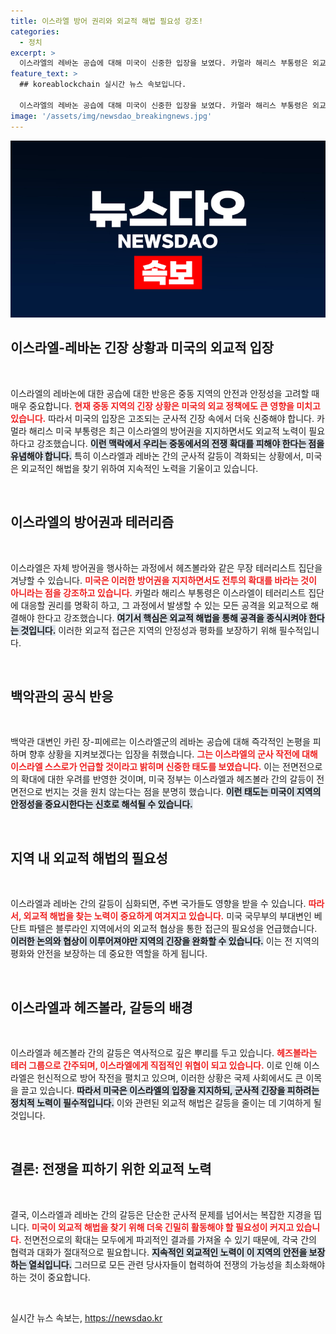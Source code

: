 ```yaml
---
title: 이스라엘 방어 권리와 외교적 해법 필요성 강조!
categories:
  - 정치
excerpt: >
  이스라엘의 레바논 공습에 대해 미국이 신중한 입장을 보였다. 카멀라 해리스 부통령은 외교적 해법을 강조하며 전면전은 피할 수 있다고 전했다. 전쟁 확대를 원치 않는 미국의 움직임이 주목받고 있다.
feature_text: >
  ## koreablockchain 실시간 뉴스 속보입니다.

  이스라엘의 레바논 공습에 대해 미국이 신중한 입장을 보였다. 카멀라 해리스 부통령은 외교적 해법을 강조하며 전면전은 피할 수 있다고 전했다. 전쟁 확대를 원치 않는 미국의 움직임이 주목받고 있다.
image: '/assets/img/newsdao_breakingnews.jpg'
---
```


<p><img src="/assets/img/newsdao_breakingnews.jpg" alt="koreablockchain 속보" /></p>

<h2 data-ke-size="size26">이스라엘-레바논 긴장 상황과 미국의 외교적 입장</h2>

<p data-ke-size="size16">&nbsp;</p>

<p>이스라엘의 레바논에 대한 공습에 대한 반응은 중동 지역의 안전과 안정성을 고려할 때 매우 중요합니다. <b><span style="color: #ee2323;">현재 중동 지역의 긴장 상황은 미국의 외교 정책에도 큰 영향을 미치고 있습니다.</span></b> 따라서 미국의 입장은 고조되는 군사적 긴장 속에서 더욱 신중해야 합니다. 카멀라 해리스 미국 부통령은 최근 이스라엘의 방어권을 지지하면서도 외교적 노력이 필요하다고 강조했습니다. <b><span style="background-color: #21538527;">이런 맥락에서 우리는 중동에서의 전쟁 확대를 피해야 한다는 점을 유념해야 합니다.</span></b> 특히 이스라엘과 레바논 간의 군사적 갈등이 격화되는 상황에서, 미국은 외교적인 해법을 찾기 위하여 지속적인 노력을 기울이고 있습니다. </p>

<p data-ke-size="size16">&nbsp;</p>

<h2 data-ke-size="size26">이스라엘의 방어권과 테러리즘</h2>

<p data-ke-size="size16">&nbsp;</p>

<p>이스라엘은 자체 방어권을 행사하는 과정에서 헤즈볼라와 같은 무장 테러리스트 집단을 겨냥할 수 있습니다. <b><span style="color: #ee2323;">미국은 이러한 방어권을 지지하면서도 전투의 확대를 바라는 것이 아니라는 점을 강조하고 있습니다.</span></b> 카멀라 해리스 부통령은 이스라엘이 테러리스트 집단에 대응할 권리를 명확히 하고, 그 과정에서 발생할 수 있는 모든 공격을 외교적으로 해결해야 한다고 강조했습니다. <b><span style="background-color: #21538527;">여기서 핵심은 외교적 해법을 통해 공격을 종식시켜야 한다는 것입니다.</span></b> 이러한 외교적 접근은 지역의 안정성과 평화를 보장하기 위해 필수적입니다. </p>

<p data-ke-size="size16">&nbsp;</p>

<h2 data-ke-size="size26">백악관의 공식 반응</h2>

<p data-ke-size="size16">&nbsp;</p>

<p>백악관 대변인 카린 장-피에르는 이스라엘군의 레바논 공습에 대해 즉각적인 논평을 피하며 향후 상황을 지켜보겠다는 입장을 취했습니다. <b><span style="color: #ee2323;">그는 이스라엘의 군사 작전에 대해 이스라엘 스스로가 언급할 것이라고 밝히며 신중한 태도를 보였습니다.</span></b> 이는 전면전으로의 확대에 대한 우려를 반영한 것이며, 미국 정부는 이스라엘과 헤즈볼라 간의 갈등이 전면전으로 번지는 것을 원치 않는다는 점을 분명히 했습니다. <b><span style="background-color: #21538527;">이런 태도는 미국이 지역의 안정성을 중요시한다는 신호로 해석될 수 있습니다.</span></b> </p>

<p data-ke-size="size16">&nbsp;</p>

<h2 data-ke-size="size26">지역 내 외교적 해법의 필요성</h2>

<p data-ke-size="size16">&nbsp;</p>

<p>이스라엘과 레바논 간의 갈등이 심화되면, 주변 국가들도 영향을 받을 수 있습니다. <b><span style="color: #ee2323;">따라서, 외교적 해법을 찾는 노력이 중요하게 여겨지고 있습니다.</span></b> 미국 국무부의 부대변인 베단트 파텔은 블루라인 지역에서의 외교적 협상을 통한 접근의 필요성을 언급했습니다. <b><span style="background-color: #21538527;">이러한 논의와 협상이 이루어져야만 지역의 긴장을 완화할 수 있습니다.</span></b> 이는 전 지역의 평화와 안전을 보장하는 데 중요한 역할을 하게 됩니다.</p>

<p data-ke-size="size16">&nbsp;</p>

<h2 data-ke-size="size26">이스라엘과 헤즈볼라, 갈등의 배경</h2>

<p data-ke-size="size16">&nbsp;</p>

<p>이스라엘과 헤즈볼라 간의 갈등은 역사적으로 깊은 뿌리를 두고 있습니다. <b><span style="color: #ee2323;">헤즈볼라는 테러 그룹으로 간주되며, 이스라엘에게 직접적인 위협이 되고 있습니다.</span></b> 이로 인해 이스라엘은 헌신적으로 방어 작전을 펼치고 있으며, 이러한 상황은 국제 사회에서도 큰 이목을 끌고 있습니다. <b><span style="background-color: #21538527;">따라서 미국은 이스라엘의 입장을 지지하되, 군사적 긴장을 피하려는 정치적 노력이 필수적입니다.</span></b> 이와 관련된 외교적 해법은 갈등을 줄이는 데 기여하게 될 것입니다. </p>

<p data-ke-size="size16">&nbsp;</p>

<h2 data-ke-size="size26">결론: 전쟁을 피하기 위한 외교적 노력</h2>

<p data-ke-size="size16">&nbsp;</p>

<p>결국, 이스라엘과 레바논 간의 갈등은 단순한 군사적 문제를 넘어서는 복잡한 지경을 띱니다. <b><span style="color: #ee2323;">미국이 외교적 해법을 찾기 위해 더욱 긴밀히 활동해야 할 필요성이 커지고 있습니다.</span></b> 전면전으로의 확대는 모두에게 파괴적인 결과를 가져올 수 있기 때문에, 각국 간의 협력과 대화가 절대적으로 필요합니다. <b><span style="background-color: #21538527;">지속적인 외교적인 노력이 이 지역의 안전을 보장하는 열쇠입니다.</span></b> 그러므로 모든 관련 당사자들이 협력하여 전쟁의 가능성을 최소화해야 하는 것이 중요합니다. </p>

<p data-ke-size="size16">&nbsp;</p>
실시간 뉴스 속보는, <a href="https://newsdao.kr" rel="dofollow">https://newsdao.kr</a>


